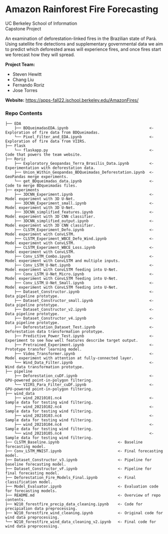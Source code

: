 # Amazon Rainforest Fire Forecasting

UC Berkeley School of Information<br>
Capstone Project<br>

<p>An examination of deforestation-linked fires in the Brazilian state of Pará. Using satellite fire detections and supplementary governmental data we aim to predict which deforested areas will experience fires, and once fires start we forecast how they will spread.</p>

<section><b>Project Team:</b>
<ul><li>Steven Hewitt</li>
<li>Chang Liu</li>
<li>Fernando Roriz</li>
<li>Jose Torres</li></ul></section>

<b>Website:</b> https://apps-fall22.ischool.berkeley.edu/AmazonFires/ <br>

### Repo Contents
    ├── EDA
        ├── BDQueimadasEDA.ipynb                                    <- Exploration of fire data from BDQueimadas.
        └── Pixel_Filter_and_EDA.ipynb                              <- Exploration of fire data from VIIRS.
    ├── Flask
        └── flaskapp.py                                             <- Code that powers the team website.
    ├── Roriz
        ├── Exploratory_Geopandas_Terra_Brasilis_Data.ipynb         <- Experimentation with deforestation data.
        ├── Union_Within_Geopandas_BDQueimadas_Deforestation.ipynb  <- GeoPandas merge experiments.
        └── get_BDqueimadas_data.ipynb                              <- Code to merge BDqueimadas files.
    ├── experiments
        ├── 3DCNN_Experiment.ipynb                                  <- Model experiment with 3D U-Net.
        ├── 3DCNN_Experiment_small.ipynb                            <- Model experiment with 3D U-Net.
        ├── 3DCNN_simplified_features.ipynb                         <- Model experiment with 3D CNN classifier.
        ├── 3DCNN_simplified_output.ipynb                           <- Model experiment with 3D CNN classifier.
        ├── CLSTM_Experiment_Defo.ipynb                             <- Model experiment with ConvLSTM.
        ├── CLSTM_Experiment_WBCE_Defo_Wind.ipynb                   <- Model experiment with ConvLSTM.
        ├── CLSTM_Experiment_WBCE_Loss.ipynb                        <- Model experiment with ConvLSTM.
        ├── Conv_LSTM_Combo.ipynb                                   <- Model experiment with ConvLSTM and multiple inputs.
        ├── Conv_LSTM_U-Net.ipynb                                   <- Model experiment with ConvLSTM feeding into U-Net.
        ├── Conv_LSTM_U-Net_Micro.ipynb                             <- Model experiment with ConvLSTM feeding into U-Net.
        ├── Conv_LSTM_U-Net_Small.ipynb                             <- Model experiment with ConvLSTM feeding into U-Net.
        ├── Dataset_Constructor.ipynb                               <- Data pipeline prototype.
        ├── Dataset_Constructor_small.ipynb                         <- Data pipeline prototype.
        ├── Dataset_Constructor_v2.ipynb                            <- Data pipeline prototype.
        ├── Dataset_Constructor_v4.ipynb                            <- Data pipeline prototype.
        ├── Deforestation_Dataset_Test.ipynb                        <- Deforestation data transformation prototype.
        ├── Predictive_Power_Test.ipynb                             <- Experiment to see how well features describe target output.
        ├── Pretrained_Experiment.ipynb                             <- Prototype transfer learning model.
        ├── Video_Transformer.ipynb                                 <- Model experiment with attention at fully-connected layer.
        └── Wind_Data_Filter.ipynb                                  <- Wind data transformation prototype.
    ├── pipeline
        ├── Deforestation_cuDF.ipynb                                <- GPU-powered point-in-polygon filtering.
        └── VIIRS_Para_Filter_cuDF.ipynb                            <- GPU-powered point-in-polygon filtering.
    ├── wind_data
        ├── wind_20210101.nc4                                       <- Sample data for testing wind filtering.
        ├── wind_20210102.nc4                                       <- Sample data for testing wind filtering.
        ├── wind_20210103.nc4                                       <- Sample data for testing wind filtering.
        ├── wind_20210104.nc4                                       <- Sample data for testing wind filtering.
        └── wind_20210105.nc4                                       <- Sample data for testing wind filtering.
    ├── CLSTM_Baseline.ipynb                          <- Baseline forecasting model.
    ├── Conv_LSTM_MNIST.ipynb                         <- Final forecasting model.
    ├── Dataset_Constructor_v3.ipynb                  <- Pipeline for baseline forecasting model.
    ├── Dataset_Constructor_vF.ipynb                  <- Pipeline for final forecasting model.
    ├── Deforestation_Fire_Models_Final.ipynb         <- Final classification model.
    ├── Model_Evaluator.ipynb                         <- Evaluation code for forecasting models.
    ├── README.md                                     <- Overview of repo contents.
    ├── W210_forestfire_precip_data_cleaning.ipynb    <- Code for precipiation data preprocessing.
    ├── W210_forestfire_wind_cleaning.ipynb           <- Original code for wind data preprocessing.
    └── W210_forestfire_wind_data_cleaning_v2.ipynb   <- Final code for wind data preprocessing.

